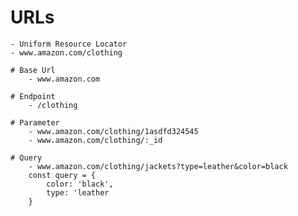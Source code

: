 # URLs
    - Uniform Resource Locator
    - www.amazon.com/clothing

    # Base Url
        - www.amazon.com

    # Endpoint
        - /clothing

    # Parameter
        - www.amazon.com/clothing/1asdfd324545
        - www.amazon.com/clothing/:_id

    # Query
        - www.amazon.com/clothing/jackets?type=leather&color=black
        const query = {
            color: 'black',
            type: 'leather
        }